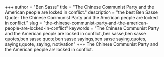 +++
author = "Ben Sasse"
title = "The Chinese Communist Party and the American people are locked in conflict."
description = "the best Ben Sasse Quote: The Chinese Communist Party and the American people are locked in conflict."
slug = "the-chinese-communist-party-and-the-american-people-are-locked-in-conflict"
keywords = "The Chinese Communist Party and the American people are locked in conflict.,ben sasse,ben sasse quotes,ben sasse quote,ben sasse sayings,ben sasse saying,quotes, sayings,quote, saying, motivation"
+++
The Chinese Communist Party and the American people are locked in conflict.
